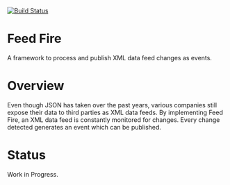 [![Build Status](https://travis-ci.org/genericmethod/feed-fire.svg?branch=master)](https://travis-ci.org/genericmethod/feed-fire)

# Feed Fire
A framework to process and publish XML data feed changes as events.

# Overview
Even though JSON has taken over the past years, various companies still expose their data to third parties as XML data feeds.
By implementing Feed Fire, an XML data feed is constantly monitored for changes. Every change detected generates an event which can be published.

# Status
Work in Progress.



